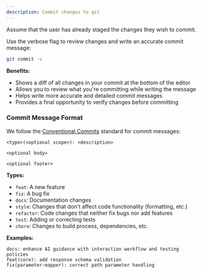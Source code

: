 ```yaml
---
description: Commit changes to git
---
```


Assume that the user has already staged the changes they wish to commit.

Use the verbose flag to review changes and write an accurate commit message:

```bash
git commit -v
```

**Benefits:**

- Shows a diff of all changes in your commit at the bottom of the editor
- Allows you to review what you're committing while writing the message
- Helps write more accurate and detailed commit messages
- Provides a final opportunity to verify changes before committing

### Commit Message Format

We follow the [Conventional Commits](https://www.conventionalcommits.org/) standard for commit messages:

```
<type>(<optional scope>): <description>

<optional body>

<optional footer>
```

**Types:**

- `feat`: A new feature
- `fix`: A bug fix
- `docs`: Documentation changes
- `style`: Changes that don't affect code functionality (formatting, etc.)
- `refactor`: Code changes that neither fix bugs nor add features
- `test`: Adding or correcting tests
- `chore`: Changes to build process, dependencies, etc.

**Examples:**

```
docs: enhance AI guidance with interaction workflow and testing policies
feat(core): add response schema validation
fix(parameter-mapper): correct path parameter handling
```

